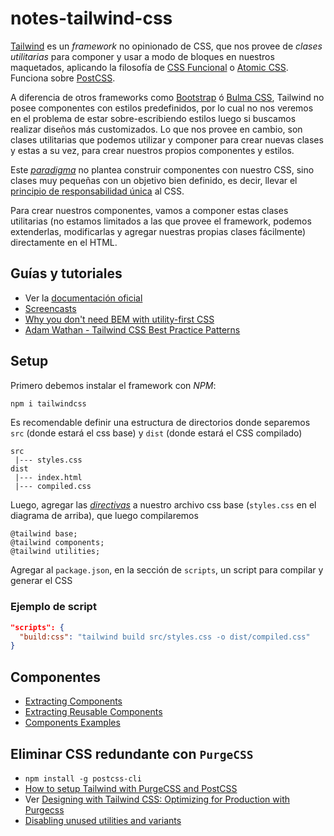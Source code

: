 # notes-tailwind-css

[Tailwind](https://tailwindcss.com/) es un _framework_ no opinionado de CSS, que nos provee de _clases utilitarias_ para componer y usar a modo de bloques en nuestros maquetados, aplicando la filosofía de [CSS Funcional](https://github.com/dwyl/learn-tachyons#functional-css-is) o [Atomic CSS](https://www.youtube.com/watch?v=PcrzsCdoFoY). Funciona sobre [PostCSS](https://www.youtube.com/watch?v=bJShpMC7xFM).

A diferencia de otros frameworks como [Bootstrap](https://getbootstrap.com/) ó [Bulma CSS](https://bulma.io/), Tailwind no posee componentes con estilos predefinidos, por lo cual no nos veremos en el problema de estar sobre-escribiendo estilos luego si buscamos realizar diseños más customizados. Lo que nos provee en cambio, son clases utilitarias que podemos utilizar y componer para crear nuevas clases y estas a su vez, para crear nuestros propios componentes y estilos.

Este [_paradigma_](https://css-tricks.com/lets-define-exactly-atomic-css/) no plantea construir componentes con nuestro CSS, sino clases muy pequeñas con un objetivo bien definido, es decir, llevar el [principio de responsabilidad única](https://en.wikipedia.org/wiki/Single_responsibility_principle) al CSS. 

Para crear nuestros componentes, vamos a componer estas clases utilitarias (no estamos limitados a las que provee el framework, podemos extenderlas, modificarlas y agregar nuestras propias clases fácilmente) directamente en el HTML.

## Guías y tutoriales

- Ver la [documentación oficial](https://tailwindcss.com/docs/installation)
- [Screencasts](https://tailwindcss.com/screencasts/)
- [Why you don't need BEM with utility-first CSS](https://www.youtube.com/watch?v=ab8RePo5ZYU)
- [Adam Wathan - Tailwind CSS Best Practice Patterns](https://www.youtube.com/watch?v=J_7_mnFSLDg)

## Setup

Primero debemos instalar el framework con _NPM_:

```bash
npm i tailwindcss
```

Es recomendable definir una estructura de directorios donde separemos `src` (donde estará el css base) y `dist` (donde estará el CSS compilado)

```
src
 |--- styles.css
dist
 |--- index.html
 |--- compiled.css
```

Luego, agregar las [_directivas_](https://tailwindcss.com/docs/functions-and-directives/) a nuestro archivo css base (`styles.css` en el diagrama de arriba), que luego compilaremos

```
@tailwind base;
@tailwind components;
@tailwind utilities;
```

Agregar al `package.json`, en la sección de `scripts`, un script para compilar y generar el CSS

### Ejemplo de script

```json
"scripts": {
  "build:css": "tailwind build src/styles.css -o dist/compiled.css"
}
```

## Componentes

- [Extracting Components](https://tailwindcss.com/docs/extracting-components/)
- [Extracting Reusable Components](https://tailwindcss.com/course/extracting-reusable-components/)
- [Components Examples](https://tailwindcss.com/components/)

## Eliminar CSS redundante con `PurgeCSS`

- `npm install -g postcss-cli`
- [How to setup Tailwind with PurgeCSS and PostCSS
](https://flaviocopes.com/tailwind-setup/)
- Ver [Designing with Tailwind CSS: Optimizing for Production with Purgecss
](https://www.youtube.com/watch?v=bhoDwo24K5Q)
- [Disabling unused utilities and variants](https://tailwindcss.com/docs/controlling-file-size#disabling-unused-utilities-and-variants)
